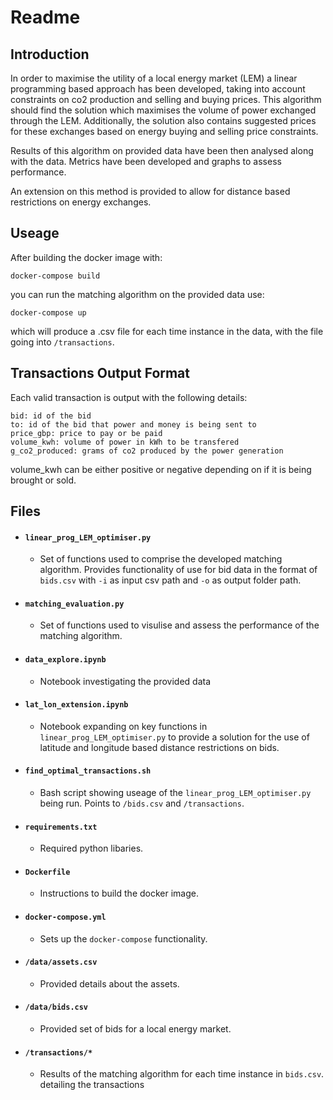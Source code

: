 # Readme

## Introduction

In order to maximise the utility of a local energy market (LEM) a linear programming based approach has been developed, taking into account constraints on co2 production and selling and buying prices. This algorithm should find the solution which maximises the volume of power exchanged through the LEM. Additionally, the solution also contains suggested prices for these exchanges based on energy buying and selling price constraints.

Results of this algorithm on provided data have been then analysed along with the data. Metrics have been developed and graphs to assess performance.

An extension on this method is provided to allow for distance based restrictions on energy exchanges.

## Useage

After building the docker image with:

`docker-compose build`

you can run the matching algorithm on the provided data use:

`docker-compose up`

which will produce a .csv file for each time instance in the data, with the file going into `/transactions`.

## Transactions Output Format

Each valid transaction is output with the following details:
```
bid: id of the bid
to: id of the bid that power and money is being sent to
price_gbp: price to pay or be paid
volume_kwh: volume of power in kWh to be transfered
g_co2_produced: grams of co2 produced by the power generation
```
volume_kwh can be either positive or negative depending on if it is being brought or sold.

## Files

- #### `linear_prog_LEM_optimiser.py`
    - Set of functions used to comprise the developed matching algorithm. Provides functionality of use for bid data in the format of `bids.csv` with `-i` as input csv path and `-o` as output folder path.
- #### `matching_evaluation.py`
    - Set of functions used to visulise and assess the performance of the matching algorithm.
- #### `data_explore.ipynb`
    - Notebook investigating the provided data 
- #### `lat_lon_extension.ipynb`
    - Notebook expanding on key functions in `linear_prog_LEM_optimiser.py` to provide a solution for the use of latitude and longitude based distance restrictions on bids.
- #### `find_optimal_transactions.sh`
    - Bash script showing useage of the `linear_prog_LEM_optimiser.py` being run. Points to `/bids.csv` and `/transactions`.
- #### `requirements.txt`
    - Required python libaries.
- #### `Dockerfile`
    - Instructions to build the docker image.
- #### `docker-compose.yml`
    - Sets up the `docker-compose` functionality.
- #### `/data/assets.csv`
    - Provided details about the assets.
- #### `/data/bids.csv`
    - Provided set of bids for a local energy market.
- #### `/transactions/*`
    - Results of the matching algorithm for each time instance in `bids.csv`. detailing the transactions